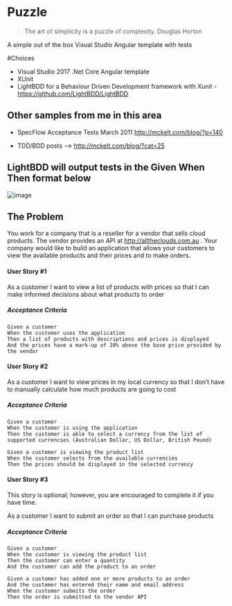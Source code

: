 # Puzzle

> The art of simplicity is a puzzle of complexity. Douglas Horton

A simple out of the box Visual Studio Angular template with tests 

#Choices

* Visual Studio 2017 .Net Core Angular template
* XUnit
* LightBDD for a Behaviour Driven Development framework with Xunit - https://github.com/LightBDD/LightBDD

## Other samples from me in this area

* SpecFlow Acceptance Tests March 2011 http://mckelt.com/blog/?p=140

* TDD/BDD posts --> http://mckelt.com/blog/?cat=25

## LightBDD will output tests in the Given When Then format below

![image](https://user-images.githubusercontent.com/662868/49256107-eb85f100-f468-11e8-91bb-5e60fba310c3.png)






## The Problem

You work for a company that is a reseller for a vendor that sells cloud products. The vendor provides an API at http://alltheclouds.com.au . Your company would like to build an application that allows your customers to view the available products and their prices and to make orders.
#### User Story #1
As a customer I want to view a list of products with prices so that I can make informed decisions about what products to order
##### Acceptance Criteria
    Given a customer 
    When the customer uses the application 
    Then a list of products with descriptions and prices is displayed 
    And the prices have a mark-up of 20% above the base price provided by the vendor
#### User Story #2
As a customer I want to view prices in my local currency so that I don’t have to manually calculate how much products are going to cost
##### Acceptance Criteria
    Given a customer 
    When the customer is using the application 
    Then the customer is able to select a currency from the list of supported currencies (Australian Dollar, US Dollar, British Pound)

	Given a customer is viewing the product list 
	When the customer selects from the available currencies 
	Then the prices should be displayed in the selected currency
#### User Story #3 
This story is optional; however, you are encouraged to complete it if you have time.

As a customer I want to submit an order so that I can purchase products
##### Acceptance Criteria
    Given a customer 
    When the customer is viewing the product list 
    Then the customer can enter a quantity 
    And the customer can add the product to an order
    
    Given a customer has added one or more products to an order 
    And the customer has entered their name and email address 
    When the customer submits the order 
    Then the order is submitted to the vendor API